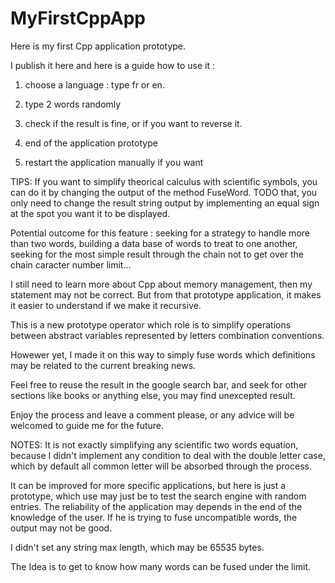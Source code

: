 # MyFirstCppApp

Here is my first Cpp application prototype.

I publish it here and here is a guide how to use it :

1) choose a language : type fr or en.

2) type 2 words randomly

3) check if the result is fine, or if you want to reverse it.

4) end of the application prototype

5) restart the application manually if you want

TIPS: If you want to simplify theorical calculus with scientific symbols, you can do it by changing the output of the method FuseWord.
      TODO that, you only need to change the result string output by implementing an equal sign at the spot you want it to be displayed.

Potential outcome for this feature : seeking for a strategy to handle more than two words, building a data base of words to treat to one another, seeking for the most simple result through the chain not to get over the chain caracter number limit...

I still need to learn more about Cpp about memory management, then my statement may not be correct.
But from that prototype application, it makes it easier to understand if we make it recursive.

This is a new prototype operator which role is to simplify operations between abstract variables represented by letters combination conventions.

Howewer yet, I made it on this way to simply fuse words which definitions may be related to the current breaking news.

Feel free to reuse the result in the google search bar, and seek for other sections like books or anything else, you may find unexcepted result.

Enjoy the process and leave a comment please, or any advice will be welcomed to guide me for the future.

NOTES: It is not exactly simplifying any scientific two words equation, because I didn't implement any condition to deal with the double letter case, which by default all common letter will be absorbed through the process.

It can be improved for more specific applications, but here is just a prototype, which use may just be to test the search engine with random entries.
The reliability of the application may depends in the end of the knowledge of the user. If he is trying to fuse uncompatible words, the output may not be good.

I didn't set any string max length, which may be 65535 bytes.

The Idea is to get to know how many words can be fused under the limit. 
